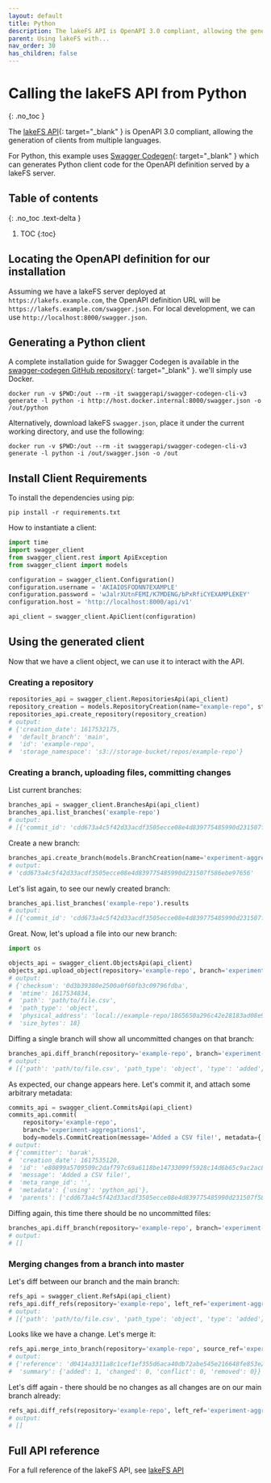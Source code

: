 ```yaml
---
layout: default
title: Python
description: The lakeFS API is OpenAPI 3.0 compliant, allowing the generation of clients from Python and multiple other languages
parent: Using lakeFS with...
nav_order: 30
has_children: false
---
```


# Calling the lakeFS API from Python
{: .no_toc }

The [lakeFS API](../reference/api.md){: target="_blank" } is OpenAPI 3.0 compliant, allowing the generation of clients from multiple languages.

For Python, this example uses [Swagger Codegen](https://swagger.io/tools/swagger-codegen/){: target="_blank" }
which can generates Python client code for the OpenAPI definition served by a lakeFS server.

## Table of contents
{: .no_toc .text-delta }

1. TOC
{:toc}

## Locating the OpenAPI definition for our installation

Assuming we have a lakeFS server deployed at `https://lakefs.example.com`, the OpenAPI definition URL will be `https://lakefs.example.com/swagger.json`.
For local development, we can use `http://localhost:8000/swagger.json`.

## Generating a Python client

A complete installation guide for Swagger Codegen is available in the [swagger-codegen GitHub repository](https://github.com/swagger-api/swagger-codegen/tree/3.0.0){: target="_blank" }.
we'll simply use Docker.

```shell
docker run -v $PWD:/out --rm -it swaggerapi/swagger-codegen-cli-v3 generate -l python -i http://host.docker.internal:8000/swagger.json -o /out/python
```

Alternatively, download lakeFS `swagger.json`, place it under the current working directory, and use the following:

```shell
docker run -v $PWD:/out --rm -it swaggerapi/swagger-codegen-cli-v3 generate -l python -i /out/swagger.json -o /out
```

## Install Client Requirements

To install the dependencies using pip:

```shell
pip install -r requirements.txt
```

How to instantiate a client:

```python
import time
import swagger_client
from swagger_client.rest import ApiException
from swagger_client import models

configuration = swagger_client.Configuration()
configuration.username = 'AKIAIOSFODNN7EXAMPLE'
configuration.password = 'wJalrXUtnFEMI/K7MDENG/bPxRfiCYEXAMPLEKEY'
configuration.host = 'http://localhost:8000/api/v1'

api_client = swagger_client.ApiClient(configuration)
``` 

## Using the generated client

Now that we have a client object, we can use it to interact with the API.

### Creating a repository

```python
repositories_api = swagger_client.RepositoriesApi(api_client)
repository_creation = models.RepositoryCreation(name="example-repo", storage_namespace="s3://storage-bucket/repos/example-repo", default_branch="main")
repositories_api.create_repository(repository_creation)
# output:
# {'creation_date': 1617532175,
#  'default_branch': 'main',
#  'id': 'example-repo',
#  'storage_namespace': 's3://storage-bucket/repos/example-repo'}
```

### Creating a branch, uploading files, committing changes

List current branches:

```python
branches_api = swagger_client.BranchesApi(api_client)
branches_api.list_branches('example-repo')
# output:
# [{'commit_id': 'cdd673a4c5f42d33acdf3505ecce08e4d839775485990d231507f586ebe97656', 'id': 'main'}]
```

Create a new branch:

```python
branches_api.create_branch(models.BranchCreation(name='experiment-aggregations1', source='main'), 'example-repo')
# output:
# 'cdd673a4c5f42d33acdf3505ecce08e4d839775485990d231507f586ebe97656'
```

Let's list again, to see our newly created branch:

```python
branches_api.list_branches('example-repo').results
# output:
# [{'commit_id': 'cdd673a4c5f42d33acdf3505ecce08e4d839775485990d231507f586ebe97656', 'id': 'experiment-aggregations1'}, {'commit_id': 'cdd673a4c5f42d33acdf3505ecce08e4d839775485990d231507f586ebe97656', 'id': 'main'}]
```

Great. Now, let's upload a file into our new branch:

```python
import os

objects_api = swagger_client.ObjectsApi(api_client)
objects_api.upload_object(repository='example-repo', branch='experiment-aggregations1', path='path/to/file.csv', content='file.csv')
# output:
# {'checksum': '0d3b39380e2500a0f60fb3c09796fdba',
#  'mtime': 1617534834,
#  'path': 'path/to/file.csv',
#  'path_type': 'object',
#  'physical_address': 'local://example-repo/1865650a296c42e28183ad08e9b068a3',
#  'size_bytes': 18}
```

Diffing a single branch will show all uncommitted changes on that branch:

```python
branches_api.diff_branch(repository='example-repo', branch='experiment-aggregations1').results
# output:
# [{'path': 'path/to/file.csv', 'path_type': 'object', 'type': 'added'}]
```

As expected, our change appears here. Let's commit it, and attach some arbitrary metadata:

```python
commits_api = swagger_client.CommitsApi(api_client)
commits_api.commit(
    repository='example-repo',
    branch='experiment-aggregations1',
    body=models.CommitCreation(message='Added a CSV file!', metadata={'using': 'python_api'}))
# output:
# {'committer': 'barak',
#  'creation_date': 1617535120,
#  'id': 'e80899a5709509c2daf797c69a6118be14733099f5928c14d6b65c9ac2ac841b',
#  'message': 'Added a CSV file!',
#  'meta_range_id': '',
#  'metadata': {'using': 'python_api'},
#  'parents': ['cdd673a4c5f42d33acdf3505ecce08e4d839775485990d231507f586ebe97656']}
```

Diffing again, this time there should be no uncommitted files:

```python
branches_api.diff_branch(repository='example-repo', branch='experiment-aggregations1').results
# output:
# []
```

### Merging changes from a branch into master 

Let's diff between our branch and the main branch:

```python
refs_api = swagger_client.RefsApi(api_client)
refs_api.diff_refs(repository='example-repo', left_ref='experiment-aggregations1', right_ref='main').results
# output:
# [{'path': 'path/to/file.csv', 'path_type': 'object', 'type': 'added'}]

```

Looks like we have a change. Let's merge it:

```python
refs_api.merge_into_branch(repository='example-repo', source_ref='experiment-aggregations1', destination_branch='main')
# output:
# {'reference': 'd0414a3311a8c1cef1ef355d6aca40db72abe545e216648fe853e25db788fa2e',
#  'summary': {'added': 1, 'changed': 0, 'conflict': 0, 'removed': 0}}
```

Let's diff again - there should be no changes as all changes are on our main branch already:

```python
refs_api.diff_refs(repository='example-repo', left_ref='experiment-aggregations1', right_ref='main').results
# output:
# []
```

## Full API reference

For a full reference of the lakeFS API, see [lakeFS API](../reference/api.md)
